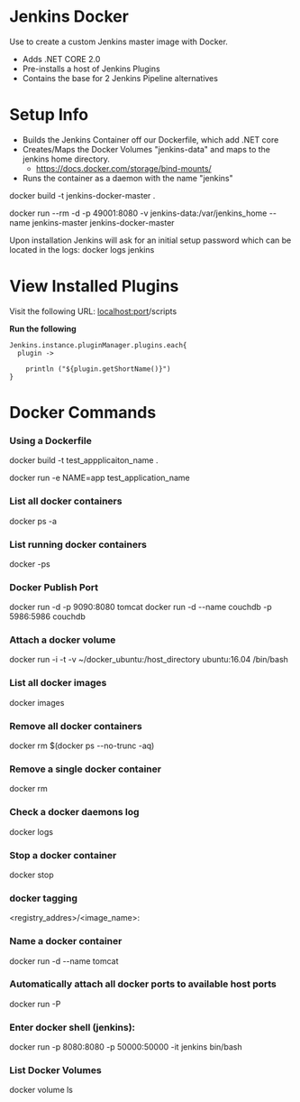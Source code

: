 # Jenkins Docker

Use to create a custom Jenkins master image with Docker. 

* Adds .NET CORE 2.0 
* Pre-installs a host of Jenkins Plugins
* Contains the base for 2 Jenkins Pipeline alternatives



# Setup Info
* Builds the Jenkins Container off our Dockerfile, which add .NET core
* Creates/Maps the Docker Volumes "jenkins-data" and maps to the jenkins home directory.
  * https://docs.docker.com/storage/bind-mounts/
*  Runs the container as a daemon with the name "jenkins"

docker build -t jenkins-docker-master .

docker run --rm -d -p 49001:8080 -v jenkins-data:/var/jenkins_home --name jenkins-master jenkins-docker-master

Upon installation Jenkins will ask for an initial setup password which can be located in the logs:
docker logs jenkins

# View Installed Plugins
Visit the following URL: <localhost:port>/scripts

**Run the following**
```
Jenkins.instance.pluginManager.plugins.each{
  plugin ->

    println ("${plugin.getShortName()}")
}
```

# Docker Commands
### **Using a Dockerfile**

docker build -t test_appplicaiton_name .

docker run -e NAME=app test_application_name

###  **List all docker containers**
docker ps -a

###  **List running docker containers**
docker -ps 

###  **Docker Publish Port**

docker run -d -p 9090:8080 tomcat
docker run -d --name couchdb -p 5986:5986 couchdb

### **Attach a docker volume**
docker run -i -t -v ~/docker_ubuntu:/host_directory ubuntu:16.04 /bin/bash

### **List all docker images**
docker images

### **Remove all docker containers**
docker rm $(docker ps --no-trunc -aq)

### **Remove a single docker container**
docker rm <container>

### **Check a docker daemons log**
docker logs <container>

### **Stop a docker container**
docker stop

### **docker tagging**
<registry_addres>/<image_name>:<version>

### **Name a docker container** 
docker run -d --name <name> tomcat

### **Automatically attach all docker ports to available host ports**
docker run -P

### **Enter docker shell (jenkins):**
docker run -p 8080:8080 -p 50000:50000 -it jenkins bin/bash

### List Docker Volumes
docker volume ls
